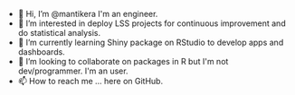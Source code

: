 - 👋 Hi, I’m @mantikera I'm an engineer.
- 👀 I’m interested in deploy LSS projects for continuous improvement and do statistical analysis.
- 🌱 I’m currently learning Shiny package on RStudio to develop apps and dashboards.
- 💞️ I’m looking to collaborate on packages in R but I'm not dev/programmer. I'm an user.
- 📫 How to reach me ... here on GitHub.

<!---
mantikera/mantikera is a ✨ special ✨ repository because its `README.md` (this file) appears on your GitHub profile.
You can click the Preview link to take a look at your changes.
--->
